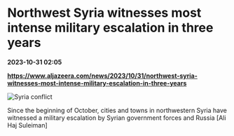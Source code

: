 # Northwest Syria witnesses most intense military escalation in three years

**2023-10-31 02:05**

**https://www.aljazeera.com/news/2023/10/31/northwest-syria-witnesses-most-intense-military-escalation-in-three-years**

![Syria conflict](https://www.aljazeera.com/wp-content/uploads/2023/10/2E9A2683-1698688248.jpeg?resize=770%2C513&quality=80)

Since the beginning of October, cities and towns in northwestern Syria have witnessed a military escalation by Syrian government forces and Russia \[Ali Haj Suleiman\]